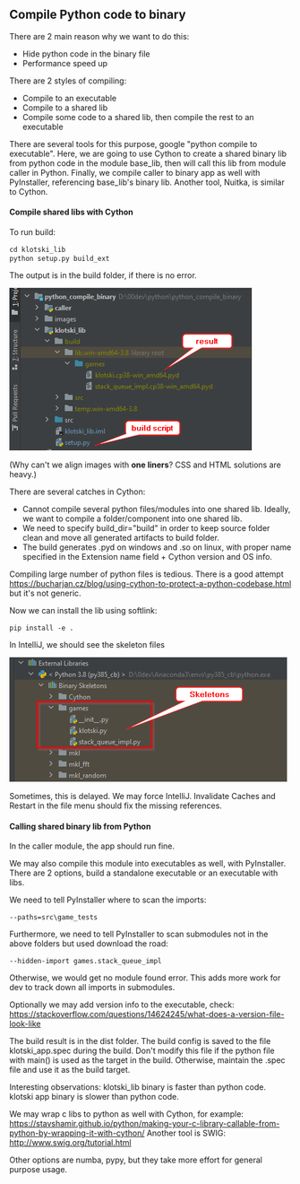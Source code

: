 ## Compile Python code to binary

There are 2 main reason why we want to do this:
<ul>
    <li>Hide python code in the binary file</li>
    <li>Performance speed up</li>
</ul>

There are 2 styles of compiling:
<ul>
    <li>Compile to an executable</li>
    <li>Compile to a shared lib</li>
    <li>Compile some code to a shared lib, then compile the rest to an 
    executable</li>
</ul>

There are several tools for this purpose, google "python compile to executable".
Here, we are going to use Cython to create a shared binary lib from python code
in the module base_lib, then will call this lib from module caller in Python. 
Finally, we compile caller to binary app as well with PyInstaller, referencing 
base_lib's binary lib. Another tool, Nuitka, is similar to Cython.

#### Compile shared libs with Cython

To run build:
```
cd klotski_lib
python setup.py build_ext
```
The output is in the build folder, if there is no error.  

![build_result](images/build.png)

(Why can't we align images with **one liners**? CSS and HTML solutions are heavy.)

There are several catches in Cython:
<ul>
    <li>
        Cannot compile several python files/modules into one shared lib. 
        Ideally, we want to compile a folder/component into one shared lib.
    </li>
    <li>
        We need to specify build_dir="build" in order to keep source folder
        clean and move all generated artifacts to build folder.
    </li>
    <li>
        The build generates .pyd on windows and .so on linux, with proper name
        specified in the Extension name field  + Cython version and OS info.
    </li>
</ul>

Compiling large number of python files is tedious. There is a good attempt
https://bucharjan.cz/blog/using-cython-to-protect-a-python-codebase.html
but it's not generic.

Now we can install the lib using softlink:
```
pip install -e .
```
In IntelliJ, we should see the skeleton files

![intellij_result](images/IntelliJ_setup_result.png)

Sometimes, this is delayed. We may force IntelliJ. Invalidate Caches and 
Restart in the file menu should fix the missing references.

#### Calling shared binary lib from Python
In the caller module, the app should run fine.

We may also compile this module into executables as well, with PyInstaller.
There are 2 options, build a standalone executable or an executable with libs.

We need to tell PyInstaller where to scan the imports:
```
--paths=src\game_tests
```
Furthermore, we need to tell PyInstaller to scan submodules not in the above
folders but used download the road:
```
--hidden-import games.stack_queue_impl
```
Otherwise, we would get no module found error. This adds more work for dev to
track down all imports in submodules.

Optionally we may add version info to the executable, check:  
https://stackoverflow.com/questions/14624245/what-does-a-version-file-look-like  


The build result is in the dist folder. The build config is saved to the file
klotski_app.spec during the build. Don't modify this file if the python file
with main() is used as the target in the build. Otherwise, maintain the .spec
file and use it as the build target.

Interesting observations:
klotski_lib binary is faster than python code.
klotski app binary is slower than python code.

We may wrap c libs to python as well with Cython, for example:
https://stavshamir.github.io/python/making-your-c-library-callable-from-python-by-wrapping-it-with-cython/
Another tool is SWIG: http://www.swig.org/tutorial.html

Other options are numba, pypy, but they take more effort for general purpose usage.
